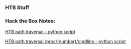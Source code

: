 ### HTB Stuff

### Hack the Box Notes:

[HTB path traversal - python script](https://wanatry.github.io/2023/03/20/HTB_path-traversal.html)

[HTB path traversal /proc/(number)/cmdline - python script](https://wanatry.github.io/2023/03/20/HTB_proc-cmdline.html)
